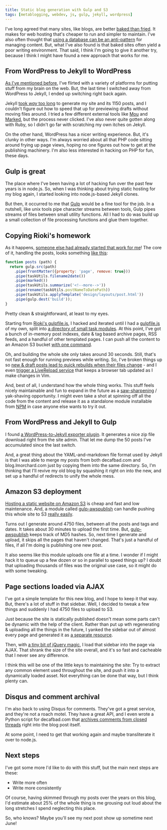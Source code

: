 ```yaml
---
title: Static blog generation with Gulp and S3
tags: [metablogging, webdev, js, gulp, jekyll, wordpress]
---
```


I've long agreed that many sites, like blogs, are better [baked than
fried][bake]. It makes for web hosting that's cheaper to run and simpler to
maintain. I've also often thought that [using a database can be an
anti-pattern][antidatabase] for managing content. But, what I've also found is
that baked sites often yield a poor writing environment. That said, I think
I'm going to give it another try, because I think I might have found a new
approach that works for me.

<!--more-->

## From WordPress to Jekyll to WordPress

[As I've mentioned before][platforms], I've flirted with a variety of
platforms for putting stuff from my brain on the web. But, the last time I
switched away from WordPress to Jekyll, I ended up switching right back again.

Jekyll [took *way* too long][jekyllslow] to generate my site and its 1150 posts, and I
couldn't figure out how to speed that up for previewing drafts without moving
files around.  I tried a few different external tools like
[Mou](http://25.io/mou/) and [Marked](http://marked2app.com/), but the process
never clicked. I've also never quite gotten along with Ruby, so I didn't go
far with scratching my own itches on Jekyll.

[jekyllslow]: http://blog.lmorchard.com/2012/06/16/blogging-like-a-blogger/

On the other hand, WordPress has a nicer writing experience. But, it's clunky
in other ways. I'm always worried about all that PHP code sitting around
frying up page views, hoping no one figures out how to get at the publishing
machinery. I'm also less interested in hacking on PHP for fun, these days.

## Gulp is great

The place where I've been having a lot of hacking fun over the past few years
is in node.js. So, when I was thinking about trying static hosting for
my blog again, I started looking into node.js-based Jekyll clones.

But then, it occurred to me that [Gulp][] would be a fine tool for the job. In
a nutshell, like unix tools pipe character streams between tools, Gulp pipes
streams of files between small utility functions. All I had to do was build up
a small collection of file processing functions and glue them together. 

## Copying Rioki's homework

As it happens, [someone else had already started that work for me][rioki]! The
core of it, handling the posts, looks something [like this][tasks]:

```javascript
function posts (path) {
  return gulp.src(path)
    .pipe(frontMatter({property: 'page', remove: true}))
    .pipe(taskUtils.filename2date())
    .pipe(marked())
    .pipe(taskUtils.summarize('<!--more-->'))
    .pipe(rename(taskUtils.postNameToDatePath))
    .pipe(taskUtils.applyTemplate('design/layouts/post.html'))
    .pipe(gulp.dest('build'));
}
```

Pretty clean & straightforward, at least to my eyes.

Starting from [Rioki's gulpfile.js][rioki2], I hacked and iterated until I had
a [gulpfile.js][] of my own, split into [a directory of small task
modules][tasks].  At this point, I've got a bunch of in-memory post indexes,
date & tag based archive pages, RSS feeds, and a handful of other templated
pages. I can push all the content to an Amazon S3 bucket [with one
command][deploy]. 

[deploy]: https://github.com/lmorchard/blog.lmorchard.com/blob/master/gulpfile.js#L32
[tasks]: https://github.com/lmorchard/blog.lmorchard.com/blob/master/lib/tasks/posts.js#L34
[gulpfile.js]: https://github.com/lmorchard/blog.lmorchard.com/blob/master/gulpfile.js

Oh, and building the whole site only takes around 30 seconds. Still, that's
not fast enough for running previews while writing. So, I've broken things up so 
[new & draft posts lead to quick rebuilds when their files change](https://github.com/lmorchard/blog.lmorchard.com/blob/master/lib/tasks/posts.js#L13) - and I even [trigger a LiveReload
service](https://github.com/lmorchard/blog.lmorchard.com/blob/master/lib/tasks/posts.js#L29)
that keeps a browser tab updated as I make changes in Vim.

And, best of all, I understand how the whole thing works. This stuff feels
nicely maintainable and fun to expand in the future as a
[saw-sharpening][sharpen] / yak-shaving opportunity. I might even take a shot
at spinning off all the code from the content and release it as a standalone
module installable from [NPM](http://npmjs.org) in case anyone else wants to
try it out.

## From WordPress and Jekyll to Gulp

I found [a WordPress-to-Jekyll exporter plugin][exporter]. It
generates a nice zip file download right from the site admin. That let me
dump the 50 posts I've accumulated since the last switch.

And, a great thing about the YAML-and-markdown file format used by Jekyll is
that I was able to merge my posts from both decafbad.com and
blog.lmorchard.com just by copying them into the same directory. So, I'm
thinking that I'll revive my old blog by squashing it right on into the
new, and set up a handful of redirects to unify the whole mess.

## Amazon S3 deployment

[Hosting a static website on Amazon S3][static] is cheap and fast and low
maintenance. And, a module called [gulp-awspublish][] can handle pushing this
whole site to S3 [really easily][deploy].

[static]: http://docs.aws.amazon.com/AmazonS3/latest/dev/WebsiteHosting.html

Turns out I generate around 4750 files, between all the posts and tags and dates. 
It takes about 30 minutes to upload the first time. But, [gulp-awspublish][]
keeps track of MD5 hashes. So, next time I generate and upload, it skips all the
pages that haven't changed. That's just a handful of files, if
all I'm doing is publishing one new post.

It also seems like this module uploads one file at a time. I wonder if I might
hack it to queue up a few dozen or so in parallel to speed things up? I doubt
that uploading thousands of files was the original use case, so it might do
with some tweaking.

[gulp-awspublish]: https://github.com/pgherveou/gulp-awspublish

## Page sections loaded via AJAX

I've got a simple template for this new blog, and I hope to keep it that way.
But, there's a lot of stuff in that sidebar. Well, I decided to tweak a few
things and suddenly I had 4750 files to upload to S3.

Just because the site is statically published doesn't mean some parts
can't be dynamic with the help of the client. Rather than put up wth
regenerating & uploading all the things in the future, I yanked the sidebar
out of almost every page and generated it as [a separate resource][sidebar].

Then, with [a tiny bit of jQuery magic][sidebarajax], I load that sidebar into
the page via AJAX. That shrank the size of the site overall, and it's so fast
and cacheable that I never see any difference.

I think this will be one of the little keys to maintaining the site: Try to
extract any common element used throughout the site, and push it into a
dynamically loaded asset. Not everything can be done that way, but I think
plenty can.

[sidebar]: https://github.com/lmorchard/blog.lmorchard.com/blob/master/design/sidebar.html
[sidebarajax]: https://github.com/lmorchard/blog.lmorchard.com/blob/master/design/js/main.js

## Disqus and comment archival

I'm also back to using Disqus for comments. They've got a great service, and
they're not a roach motel. They have a great API, and I even wrote a Python
script for decafbad.com that [archives comments from closed
threads][commentarchiver] right into the blog post itself.

[commentarchiver]: https://github.com/lmorchard/blog.decafbad.com/blob/master/_bin/archive_disqus_comments.py

At some point, I need to get that working again and maybe transliterate it
over to node.js. 

## Next steps

I've got some more I'd like to do with this stuff, but the main next steps are
these:

* Write more often
* Write more consistently

Of course, having skimmed through my posts over the years on this blog, I'd
estimate about 25% of the whole thing is me grousing out loud about the long
stretches I spend neglecting this place. 

So, who knows? Maybe you'll see my
next post show up sometime next June!

[bake]: http://www.aaronsw.com/weblog/000404
[rioki]: http://www.rioki.org/2014/06/09/jekyll-to-gulp.html
[antidatabase]: https://indiewebcamp.com/database-antipattern
[exporter]: https://github.com/benbalter/wordpress-to-jekyll-exporter
[platforms]: http://decafbad.com/blog/2011/06/08/moved-to-jekyll/

[gulp]: http://gulpjs.com/
[enthusiasm]: http://decafbad.com/blog/2006/05/26/confessions-of-a-serial-enthusiast
[sharpen]: https://www.stephencovey.com/7habits/7habits-habit7.php
[rioki2]: https://github.com/rioki/www.rioki.org/blob/master/gulpfile.js

<!-- vim: set wrap wm=5 syntax=mkd textwidth=78: -->
